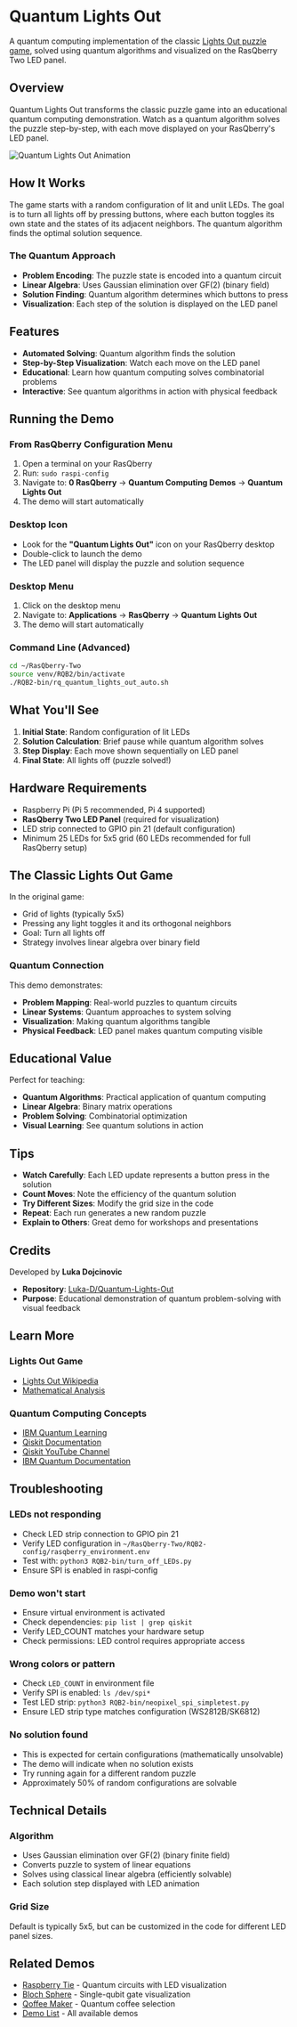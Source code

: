 # Quantum Lights Out

A quantum computing implementation of the classic [Lights Out puzzle game](https://en.wikipedia.org/wiki/Lights_Out_(game)), solved using quantum algorithms and visualized on the RasQberry Two LED panel.

## Overview

Quantum Lights Out transforms the classic puzzle game into an educational quantum computing demonstration. Watch as a quantum algorithm solves the puzzle step-by-step, with each move displayed on your RasQberry's LED panel.

![Quantum Lights Out Animation](https://github.com/user-attachments/assets/23778cc3-99d3-4872-9463-fcd3b8f09b4f)

## How It Works

The game starts with a random configuration of lit and unlit LEDs. The goal is to turn all lights off by pressing buttons, where each button toggles its own state and the states of its adjacent neighbors. The quantum algorithm finds the optimal solution sequence.

### The Quantum Approach

- **Problem Encoding**: The puzzle state is encoded into a quantum circuit
- **Linear Algebra**: Uses Gaussian elimination over GF(2) (binary field)
- **Solution Finding**: Quantum algorithm determines which buttons to press
- **Visualization**: Each step of the solution is displayed on the LED panel

## Features

- **Automated Solving**: Quantum algorithm finds the solution
- **Step-by-Step Visualization**: Watch each move on the LED panel
- **Educational**: Learn how quantum computing solves combinatorial problems
- **Interactive**: See quantum algorithms in action with physical feedback

## Running the Demo

### From RasQberry Configuration Menu

1. Open a terminal on your RasQberry
2. Run: `sudo raspi-config`
3. Navigate to: **0 RasQberry** → **Quantum Computing Demos** → **Quantum Lights Out**
4. The demo will start automatically

### Desktop Icon

- Look for the **"Quantum Lights Out"** icon on your RasQberry desktop
- Double-click to launch the demo
- The LED panel will display the puzzle and solution sequence

### Desktop Menu

1. Click on the desktop menu
2. Navigate to: **Applications** → **RasQberry** → **Quantum Lights Out**
3. The demo will start automatically

### Command Line (Advanced)

```bash
cd ~/RasQberry-Two
source venv/RQB2/bin/activate
./RQB2-bin/rq_quantum_lights_out_auto.sh
```

## What You'll See

1. **Initial State**: Random configuration of lit LEDs
2. **Solution Calculation**: Brief pause while quantum algorithm solves
3. **Step Display**: Each move shown sequentially on LED panel
4. **Final State**: All lights off (puzzle solved!)

## Hardware Requirements

- Raspberry Pi (Pi 5 recommended, Pi 4 supported)
- **RasQberry Two LED Panel** (required for visualization)
- LED strip connected to GPIO pin 21 (default configuration)
- Minimum 25 LEDs for 5x5 grid (60 LEDs recommended for full RasQberry setup)

## The Classic Lights Out Game

In the original game:
- Grid of lights (typically 5x5)
- Pressing any light toggles it and its orthogonal neighbors
- Goal: Turn all lights off
- Strategy involves linear algebra over binary field

### Quantum Connection

This demo demonstrates:
- **Problem Mapping**: Real-world puzzles to quantum circuits
- **Linear Systems**: Quantum approaches to system solving
- **Visualization**: Making quantum algorithms tangible
- **Physical Feedback**: LED panel makes quantum computing visible

## Educational Value

Perfect for teaching:
- **Quantum Algorithms**: Practical application of quantum computing
- **Linear Algebra**: Binary matrix operations
- **Problem Solving**: Combinatorial optimization
- **Visual Learning**: See quantum solutions in action

## Tips

- **Watch Carefully**: Each LED update represents a button press in the solution
- **Count Moves**: Note the efficiency of the quantum solution
- **Try Different Sizes**: Modify the grid size in the code
- **Repeat**: Each run generates a new random puzzle
- **Explain to Others**: Great demo for workshops and presentations

## Credits

Developed by **Luka Dojcinovic**

- **Repository**: [Luka-D/Quantum-Lights-Out](https://github.com/Luka-D/Quantum-Lights-Out)
- **Purpose**: Educational demonstration of quantum problem-solving with visual feedback

## Learn More

### Lights Out Game
- [Lights Out Wikipedia](https://en.wikipedia.org/wiki/Lights_Out_(game))
- [Mathematical Analysis](https://en.wikipedia.org/wiki/Lights_Out_(game)#Mathematical_analysis)

### Quantum Computing Concepts
- [IBM Quantum Learning](https://learning.quantum.ibm.com/)
- [Qiskit Documentation](https://docs.qiskit.org/)
- [Qiskit YouTube Channel](https://www.youtube.com/@qiskit)
- [IBM Quantum Documentation](https://docs.quantum.ibm.com/)

## Troubleshooting

### LEDs not responding
- Check LED strip connection to GPIO pin 21
- Verify LED configuration in `~/RasQberry-Two/RQB2-config/rasqberry_environment.env`
- Test with: `python3 RQB2-bin/turn_off_LEDs.py`
- Ensure SPI is enabled in raspi-config

### Demo won't start
- Ensure virtual environment is activated
- Check dependencies: `pip list | grep qiskit`
- Verify LED_COUNT matches your hardware setup
- Check permissions: LED control requires appropriate access

### Wrong colors or pattern
- Check `LED_COUNT` in environment file
- Verify SPI is enabled: `ls /dev/spi*`
- Test LED strip: `python3 RQB2-bin/neopixel_spi_simpletest.py`
- Ensure LED strip type matches configuration (WS2812B/SK6812)

### No solution found
- This is expected for certain configurations (mathematically unsolvable)
- The demo will indicate when no solution exists
- Try running again for a different random puzzle
- Approximately 50% of random configurations are solvable

## Technical Details

### Algorithm
- Uses Gaussian elimination over GF(2) (binary finite field)
- Converts puzzle to system of linear equations
- Solves using classical linear algebra (efficiently solvable)
- Each solution step displayed with LED animation

### Grid Size
Default is typically 5x5, but can be customized in the code for different LED panel sizes.

## Related Demos

- [Raspberry Tie](raspberry-tie.md) - Quantum circuits with LED visualization
- [Bloch Sphere](bloch-sphere.md) - Single-qubit gate visualization
- [Qoffee Maker](qoffee-maker.md) - Quantum coffee selection
- [Demo List](01-demo-list.md) - All available demos
